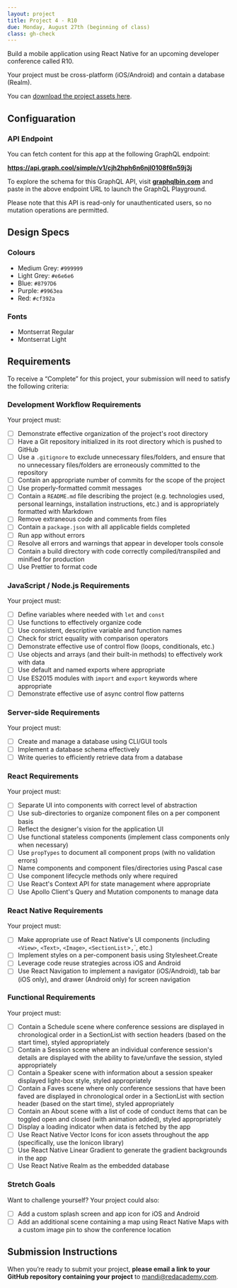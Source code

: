 ```yaml
---
layout: project
title: Project 4 - R10
due: Monday, August 27th (beginning of class)
class: gh-check
---
```


Build a mobile application using React Native for an upcoming developer conference called R10.

Your project must be cross-platform (iOS/Android) and contain a database (Realm).

You can [download the project assets here](https://s3-us-west-2.amazonaws.com/red-adp/project-files/project-04.zip).

## Configuaration

### API Endpoint

You can fetch content for this app at the following GraphQL endpoint:

**https://api.graph.cool/simple/v1/cjh2hph6n6njl0108f6n59j3j**

To explore the schema for this GraphQL API, visit **[graphqlbin.com](https://www.graphqlbin.com/)** and paste in the above endpoint URL to launch the GraphQL Playground.

Please note that this API is read-only for unauthenticated users, so no mutation operations are permitted.

## Design Specs

### Colours

- Medium Grey: `#999999`
- Light Grey: `#e6e6e6`
- Blue: `#8797D6`
- Purple: `#9963ea`
- Red: `#cf392a`

### Fonts

- Montserrat Regular
- Montserrat Light

## Requirements

To receive a “Complete” for this project, your submission will need to satisfy the following criteria:

### Development Workflow Requirements

Your project must:

- [ ] Demonstrate effective organization of the project's root directory
- [ ] Have a Git repository initialized in its root directory which is pushed to GitHub
- [ ] Use a `.gitignore` to exclude unnecessary files/folders, and ensure that no unnecessary files/folders are erroneously committed to the repository
- [ ] Contain an appropriate number of commits for the scope of the project
- [ ] Use properly-formatted commit messages
- [ ] Contain a `README.md` file describing the project (e.g. technologies used, personal learnings, installation instructions, etc.) and is appropriately formatted with Markdown
- [ ] Remove extraneous code and comments from files
- [ ] Contain a `package.json` with all applicable fields completed
- [ ] Run app without errors
- [ ] Resolve all errors and warnings that appear in developer tools console
- [ ] Contain a build directory with code correctly compiled/transpiled and minified for production
- [ ] Use Prettier to format code

### JavaScript / Node.js Requirements

Your project must:

- [ ] Define variables where needed with `let` and `const`
- [ ] Use functions to effectively organize code
- [ ] Use consistent, descriptive variable and function names
- [ ] Check for strict equality with comparison operators
- [ ] Demonstrate effective use of control flow (loops, conditionals, etc.)
- [ ] Use objects and arrays (and their built-in methods) to effectively work with data
- [ ] Use default and named exports where appropriate
- [ ] Use ES2015 modules with `import` and `export` keywords where appropriate
- [ ] Demonstrate effective use of async control flow patterns

### Server-side Requirements

Your project must:

- [ ] Create and manage a database using CLI/GUI tools
- [ ] Implement a database schema effectively
- [ ] Write queries to efficiently retrieve data from a database

### React Requirements

Your project must:

- [ ] Separate UI into components with correct level of abstraction
- [ ] Use sub-directories to organize component files on a per component basis
- [ ] Reflect the designer's vision for the application UI
- [ ] Use functional stateless components (implement class components only when necessary)
- [ ] Use `propTypes` to document all component props (with no validation errors)
- [ ] Name components and component files/directories using Pascal case
- [ ] Use component lifecycle methods only where required
- [ ] Use React's Context API for state management where appropriate
- [ ] Use Apollo Client's Query and Mutation components to manage data

### React Native Requirements

Your project must:

- [ ] Make appropriate use of React Native's UI components (including `<View>`, `<Text>`, `<Image>`, `<SectionList`>`,`<TouchableHighlight>`, etc.)
- [ ] Implement styles on a per-component basis using Stylesheet.Create
- [ ] Leverage code reuse strategies across iOS and Android
- [ ] Use React Navigation to implement a navigator (iOS/Android), tab bar (iOS only), and drawer (Android only) for screen navigation

### Functional Requirements

Your project must:

- [ ] Contain a Schedule scene where conference sessions are displayed in chronological order in a SectionList with section headers (based on the start time), styled appropriately
- [ ] Contain a Session scene where an individual conference session's details are displayed with the ability to fave/unfave the session, styled appropriately
- [ ] Contain a Speaker scene with information about a session speaker displayed light-box style, styled appropriately
- [ ] Contain a Faves scene where only conference sessions that have been faved are displayed in chronological order in a SectionList with section header (based on the start time), styled appropriately
- [ ] Contain an About scene with a list of code of conduct items that can be toggled open and closed (with animation added), styled appropriately
- [ ] Display a loading indicator when data is fetched by the app
- [ ] Use React Native Vector Icons for icon assets throughout the app (specifically, use the Ionicon library)
- [ ] Use React Native Linear Gradient to generate the gradient backgrounds in the app
- [ ] Use React Native Realm as the embedded database

### Stretch Goals

Want to challenge yourself? Your project could also:

- [ ] Add a custom splash screen and app icon for iOS and Android
- [ ] Add an additional scene containing a map using React Native Maps with a custom image pin to show the conference location

## Submission Instructions

When you’re ready to submit your project, **please email a link to your GitHub repository containing your project** to mandi@redacademy.com.
